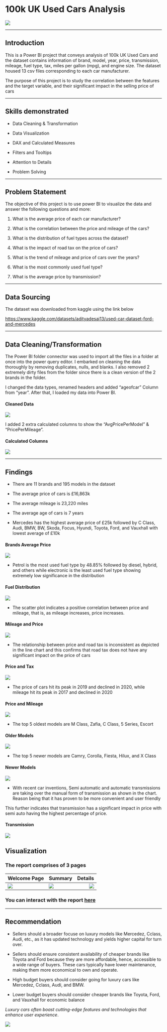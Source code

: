 # 100k UK Used Cars Analysis
  ![](welcome_page.PNG)

-------
## Introduction
This is a Power BI project that conveys analysis of 100k UK Used Cars and the dataset contains information of brand, model, year, price, transmission, mileage, fuel type, tax, miles per gallon (mpg),  and engine size. The dataset housed 13 csv files corresponding to each car manufacturer. 

The purpose of this project is to study the correlation between the features and the target variable, and their significant impact in the selling price of cars

-------
## Skills demonstrated
* Data Cleaning & Transformation

* Data Visualization

* DAX and Calculated Measures

* Filters and Tooltips

* Attention to Details

* Problem Solving

-------
## Problem Statement

The objective of this project is to use power BI to visualize the data and answer the following questions and more:

1. What is the average price of each car manufacturer?

2. What is the correlation between the price and mileage of the cars?

3. What is the distribution of fuel types across the dataset?

4. What is the impact of road tax on the price of cars?

5. What is the trend of mileage and price of cars over the years?

6. What is the most commonly used fuel type?

7. What is the average price by transmission?

-------
## Data Sourcing

 The dataset was downloaded from kaggle using the link below

https://www.kaggle.com/datasets/adityadesai13/used-car-dataset-ford-and-mercedes

------
## Data Cleaning/Transformation
The Power BI  folder connector was used to import all the files in a folder at once into the power query editor. I embarked on cleaning the data thoroughly by removing duplicates, nulls, and blanks. I also removed 2 extremely dirty files from the folder since there is a clean version of the 2 brands in the folder. 

I changed the data types, renamed headers and added “ageofcar” Column from “year”. After that, I loaded my data into Power BI. 

#### Cleaned Data
![](cleaned_data.PNG)

I added 2 extra calculated columns to show the “AvgPricePerModel” & “PricePerMileage”.

#### Calculated Columns
![](calculated_columns.PNG)

------
## Findings

* There are 11 brands and 195 models in the dataset

* The average price of cars is  £16,863k

* The average mileage is 23,220 miles

* The average age of cars is 7 years

* Mercedes has the highest average price of £25k followed by C Class, Audi, BMW, BW, Skoda, Focus, Hyundi, Toyota, Ford, and Vauxhall with lowest average of  £10k

#### Brands Average Price
![](uk_brand_chart.PNG)

* Petrol is the most used fuel type by 48.85% followed by diesel, hybrid, and others while electronic is the least used fuel type showing extremely low significance in the distribution

#### Fuel Distribution
![](fuel_distribution_chart.PNG)

* The scatter plot indicates a positive correlation between price and mileage, that is, as mileage increases, price increases.

#### Mileage and Price
![](mileage_and_price_chart.PNG)

* The relationship between price and road tax is inconsistent as depicted in the line chart and this confirms that road tax does not have any significant impact on the price of cars

#### Price and Tax
![](price_and_tax_chart.PNG)

* The price of cars hit its peak in 2019 and declined in 2020, while mileage hit its peak in 2017 and declined in 2020

#### Price and Mileage
![](price_and_mileage.PNG)

* The top 5 oldest models are M Class, Zafia, C Class, 5 Series, Escort

#### Older Models
![](older_models_chart.PNG)

* The top 5 newer models are Camry, Corolla, Fiesta, Hilux, and X Class

#### Newer Models
![](newer_models_chart.PNG)

* With recent car inventions, Semi automatic and automatic transmissions are  taking over the manual form of transmission as shown in the chart. Reason being that it has proven to be more convenient and user friendly

This further indicates that transmission has a significant impact in price with semi auto having the highest percentage of price.

#### Transmission
![](percentage_by_transmission.PNG)

## Visualization
### The report comprises of 3 pages
Welcome Page                             |                             Summary                            |                     Details                                     
:----------------------------------------|----------------------------------------------------------------|----------------------------:
![](welcome_page.PNG)                    |                       ![](summary_page.PNG)                    |        ![](details_page.PNG) 

### You can interact with the report [here]()

-------
## Recommendation

* Sellers should a broader focuse on luxury models like Mercedez, Cclass, Audi, etc., as it has updated technology and yields higher capital for turn over.

* Sellers should ensure consistent availability of cheaper brands like Toyota and Ford because they are more affordable, hence, accessible to a wide range of buyers. These cars typically have lower maintenance, making them more economical to own and operate.

* High budget buyers should consider going for luxury cars like Mercedez, Cclass, Audi, and BMW.

* Lower budget buyers should consider cheaper brands like Toyota, Ford, and Vauxhall for economic balance

_Luxury cars often boast cutting-edge features and technologies that  enhance user experience_.


![](THANKS.jpg)




